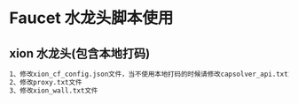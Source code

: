 # Faucet 水龙头脚本使用

## xion 水龙头(包含本地打码)
```txt
1、修改xion_cf_config.json文件，当不使用本地打码的时候请修改capsolver_api.txt文件
2、修改proxy.txt文件
3、修改xion_wall.txt文件
```
